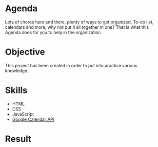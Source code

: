 # Agenda
Lots of chores here and there, plenty of ways to get organized. To-do list, calendars and more, why not put it all together in one?
That is what this Agenda does for you to help in the organization.
# Objective
This project has been created in order to put into practice various knowledge.
# Skills
   * HTML
   * CSS
   * JavaScript
   * [Google Calendar API](https://developers.google.com/calendar/api/guides/overview?hl=es-419)
# Result